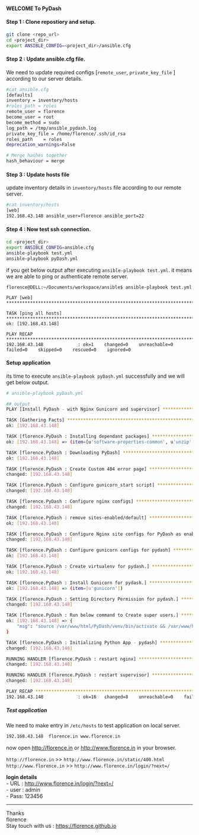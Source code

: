 #### WELCOME To PyDash

#### Step 1 : Clone repostiory and setup.

```bash
git clone <repo_url>
cd <project_dir>
export ANSIBLE_CONFIG=<project_dir>/ansible.cfg

```

#### Step 2 : Update ansible.cfg file.
We need to update required configs [`remote_user`, `private_key_file` ] according to our server details.

```bash
#cat ansible.cfg
[defaults]
inventory = inventory/hosts
#roles_path = roles
remote_user = florence
become_user = root
become_method = sudo
log_path = /tmp/ansible_pydash.log
private_key_file = /home/florence/.ssh/id_rsa
roles_path    = roles
deprecation_warnings=False

# Merge hashes together
hash_behaviour = merge
```


#### Step 3 : Update hosts file
update inventory details in `inventory/hosts` file according to our remote server.

```bash
#cat inventory/hosts
[web]
192.168.43.148 ansible_user=florence ansible_port=22
```

#### Step 4 : Now test ssh connection.
```bash
cd <project_dir>
export ANSIBLE_CONFIG=ansible.cfg
ansible-playbook test.yml
ansible-playbook pyDash.yml
```

if you get below output after executing `ansible-playbook test.yml`. it means we are able to ping or authenticate remote server.

```
florence@DELL:~/Documents/workspace/ansible$ ansible-playbook test.yml

PLAY [web] *******************************************************************************************************************************************

TASK [ping all hosts] ********************************************************************************************************************************
ok: [192.168.43.148]

PLAY RECAP *******************************************************************************************************************************************
192.168.43.148             : ok=1    changed=0    unreachable=0    failed=0    skipped=0    rescued=0    ignored=0
```

#### Setup application
its time to execute `ansible-playbook pyDash.yml` successfully and we will get below output.

```bash
# ansible-playbook pyDash.yml

## output
PLAY [Install PyDash - with Nginx Gunicorn and supervisor] *******************************************************************************************

TASK [Gathering Facts] *******************************************************************************************************************************
ok: [192.168.43.148]

TASK [florence.PyDash : Installing dependant packages] ***************************************************************************************************
ok: [192.168.43.148] => (item=[u'software-properties-common', u'unzip', u'nginx', u'python-pip', u'python-dev', u'python3-dev', u'build-essential', u'libpq-dev', u'virtualenv', u'virtualenvwrapper', u'supervisor', u'git'])

TASK [florence.PyDash : Downloading PyDash] **************************************************************************************************************
ok: [192.168.43.148]

TASK [florence.PyDash : Create Custom 404 error page] ****************************************************************************************************
changed: [192.168.43.148]

TASK [florence.PyDash : Configure gunicorn_start script] *************************************************************************************************
changed: [192.168.43.148]

TASK [florence.PyDash : Configure nginx configs] *********************************************************************************************************
changed: [192.168.43.148]

TASK [florence.PyDash : remove sites-enabled/default] ****************************************************************************************************
ok: [192.168.43.148]

TASK [florence.PyDash : Configure Nginx site configs for PyDash as enabled] ******************************************************************************
changed: [192.168.43.148]

TASK [florence.PyDash : Configure gunicorn configs for pydash] *******************************************************************************************
ok: [192.168.43.148]

TASK [florence.PyDash : Create virtualenv for pydash.] ***************************************************************************************************
ok: [192.168.43.148]

TASK [florence.PyDash : Install Gunicorn for pydash.] ****************************************************************************************************
ok: [192.168.43.148] => (item=[u'gunicorn'])

TASK [florence.PyDash : Setting Directory Permission for pydash.] ****************************************************************************************
changed: [192.168.43.148]

TASK [florence.PyDash : Run below command to Create super users.] ****************************************************************************************
ok: [192.168.43.148] => {
    "msg": "source /var/www/html/PyDash/venv/bin/activate && /var/www/html/PyDash/venv/bin/python /var/www/html/PyDash/pydash/manage.py syncdb"
}

TASK [florence.PyDash : Initializing Python App - pydash] ************************************************************************************************
changed: [192.168.43.148]

RUNNING HANDLER [florence.PyDash : restart nginx] ********************************************************************************************************
changed: [192.168.43.148]

RUNNING HANDLER [florence.PyDash : restart supervisor] ***************************************************************************************************
changed: [192.168.43.148]

PLAY RECAP *******************************************************************************************************************************************
192.168.43.148             : ok=16   changed=8    unreachable=0    failed=0    skipped=0    rescued=0    ignored=0
```


##### Test application
We need to make entry in `/etc/hosts` to test application on local server.
```bash
192.168.43.148  florence.in www.florence.in
```

now open http://florence.in or http://www.florence.in in your browser.

`http://florence.in` >>  `http://www.florence.in/static/400.html ` </br>
`http://www.florence.in`  >> `http://www.florence.in/login/?next=/` </br>

**login details** </br>
    - URL : http://www.florence.in/login/?next=/ </br>
    - user : admin </br>
    - Pass: 123456 </br>


---
Thanks</br>
florence </br>
Stay touch with us : https://florence.github.io
